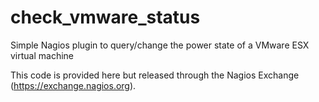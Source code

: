 # check_vmware_status
Simple Nagios plugin to query/change the power state of a VMware ESX virtual machine

This code is provided here but released through the Nagios Exchange (https://exchange.nagios.org).

